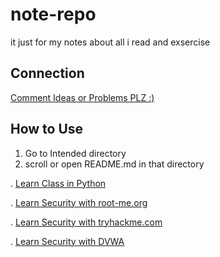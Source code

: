 # note-repo
it just for my notes about all i read and exsercise



## Connection

[Comment  Ideas or Problems PLZ :)](https://github.com/AttackThwarter/note-repo/discussions/1)























## How to Use

1. Go to Intended directory
2. scroll or open README.md in that directory

. [Learn Class in Python](./python/class/README.md)

. [Learn Security with root-me.org](./security/root-me.org/README.md)

. [Learn Security with tryhackme.com](./security/tryhackme.com/README.md)

. [Learn Security with DVWA](./security/dvwa/README.md)
